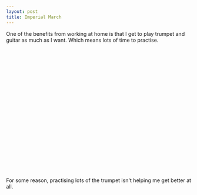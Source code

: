 ```yaml
---
layout: post
title: Imperial March
---
```


One of the benefits from working at home is that I get to play trumpet and guitar as much as I want. Which means lots of time to practise.

<object width="400" height="320"><param name="movie" value="http://www.youtube.com/v/ZiXNUzFYvmw?hl=en&amp;fs=1"></param><param name="allowFullScreen" value="true"></param><param name="allowscriptaccess" value="always"></param><embed src="http://www.youtube.com/v/ZiXNUzFYvmw?hl=en&amp;fs=1" type="application/x-shockwave-flash" allowscriptaccess="always" allowfullscreen="true" width="400" height="320"></embed></object>
<br />
<br />

For some reason, practising lots of the trumpet isn't helping me get better at all.